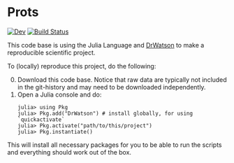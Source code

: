 # Prots

[![Dev](https://img.shields.io/badge/docs-dev-blue.svg)](https://kool7d.github.io/Prots.jl/dev)
[![Build Status](https://github.com/kool7d/Prots.jl/workflows/CI/badge.svg)](https://github.com/kool7d/Prots.jl/actions)

This code base is using the Julia Language and [DrWatson](https://juliadynamics.github.io/DrWatson.jl/stable/)
to make a reproducible scientific project.

To (locally) reproduce this project, do the following:

0. Download this code base. Notice that raw data are typically not included in the
   git-history and may need to be downloaded independently.
1. Open a Julia console and do:
   ```
   julia> using Pkg
   julia> Pkg.add("DrWatson") # install globally, for using `quickactivate`
   julia> Pkg.activate("path/to/this/project")
   julia> Pkg.instantiate()
   ```

This will install all necessary packages for you to be able to run the scripts and
everything should work out of the box.
